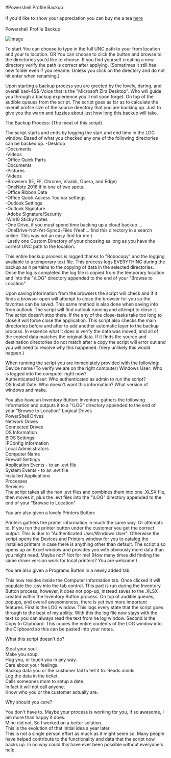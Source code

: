 #Powershell Profile Backup<br>
<br>
If you'd like to show your appreciation you can buy me a tea <a href="buymeacoff.ee/mwWXAyznc">here</a><br><br>
Powershell Profile Backup

![image](https://user-images.githubusercontent.com/48245017/69575192-bfc41b00-0f97-11ea-9169-751165e026b1.png)

To start You can choose to type in the full UNC path to your from location and your to location. OR You can choose to click the button and browse to the directories you'd like to choose. If you find yourself creating a new directory verify the path is correct after applying. (Sometimes it still has new folder even if you rename. Unless you click on the directory and do not hit enter when renaming.)

Upon starting a backup process you are greeted by the lovely, daring, and overall bad-4$$-Voice that is the "Microsoft Zira Desktop". Who will guide you through a backup expierience you'll not soon forget. On top of the audible queues from the script. The script goes as far as to calculate the overall profile size of the source directory that you are backing up. Just to give you the warm and fuzzies about just how long this backup will take. 

The Backup Process: (The meat of this script)

The script starts and ends by logging the start and end time in the LOG window. Based of what you checked any one of the following directories can be backed up.
-Desktop<br>
-Documents<br>
-Videos<br>
-Office Quick Parts<br>
-Documents<br>
-Pictures<br>
-Videos<br>
-Browsers (IE, FF, Chrome, Vivaldi, Opera, and Edge)<br>
-OneNote 2016 if in one of two spots.<br>
-Office Ribbon Data<br>
-Office Quick Access Toolbar settings<br>
-Outlook Settings<br>
-Outlook Signature<br>
-Adobe Signature/Security<br>
-Win10 Sticky Notes<br>
-One Drive, if you must spend time backing up a cloud backup....<br>
-OneDrive-Not-Yet-Syncd-Files (Yeah... find this directory in a search online. This was not an easy find for me.)<br>
-Lastly one Custom Directory of your choosing as long as you have the correct UNC path to the location.<br>

This entire backup process is logged thanks to "Robocopy" and the logging available to a temporary text file. This process logs EVERYTHING during the backup as it pertains to the copying of data in the selected directories. Once the log is completed the log file is copied from the temporary location and into the "\LOG" directory appended to the end of your "Browse to Location"

Upon saving information from the browsers the script will check and if it finds a browser open will attempt to close the browser for you so the favorites can be saved. This same method is also done when saving info from outlook. The script will find outlook running and attempt to close it. The script doesn't stop there. If the any of the close-tasks take too long to close it will force close the application. This script also checks the main directories before and after to add another automatic layer to the backup process. In essence what it does is verify the data was moved, and all of the copied data matches the original data. If it finds the source and destination directories do not match after a copy the script will error out and you will need to resolve why this happened. (Very unlikely this would happen.)

When running the script you are immediately provided with the following:
Device name (To verify we are on the right computer) Windows User: Who is logged into the computer right now?<br>
Authenticated User: Who authenticated as admin to run the script?<br>
OS Install Date: Who doesn't want this information? What version of windows and make.<br>

You also have an Inventory Button:
Inventory gathers the following information and outputs it to a "\LOG" directory appended to the end of your "Browse to Location"
Logical Drives<br>
PowerShell Drives<br>
Network Drives<br>
Connected Drives<br>
OS Information<br>
BIOS Settings<br>
IPConfig Information<br>
Local Administrators<br>
Computer Name<br>
Firewall Settings<br>
Application Events - to an .evt file<br>
System Events - to an .evt file<br>
Installed Applications<br>
Processes<br>
Services<br>
The script takes all the non .evt files and combines them into one .XLSX file, then moves it, plus the .evt files into the "\LOG" directory appended to the end of your "Browse to Location"

You are also given a lovely Printers Button:

Printers gathers the printer information in much the same way. Or attempts to. If you run the printer button under the customer you get the correct output. This is due to "Authenticated User/Windows User". Otherwise the script opens the Devices and Printers window for you to catalog the installed printers in case there is anything other than default. The script also opens up an Excel window and provides you with obviously more data than you might need. Maybe not? Not for me! (How many times did finding the same driver version work for local printers? You are welcome!)

You are also given a Programs Button in a newly added tab:

This now resides inside the Computer Information tab. Once clicked it will populate the .csv into the tab control. This part is run during the Inventory Button process, however, it does not pop-up, instead saves to the .XLSX created within the Inventory Button process.
On top of audible queues, popups, and overall awesomeness, there is yet two more important features.
First is the LOG window. This logs every state that the script goes through to the best of my ability. With this the log file now stays with the text so you can always read the text from he log window.
Second is the Copy to Clipboard. This copies the entire contents of the LOG window into the Clipboard so this can be pasted into your notes.

What this script doesn't do?

Steal your soul.<br>
Make you soup.<br>
Hug you, or touch you in any way.<br>
Care about your feelings.<br>
Backup data you or the customer fail to tell it to. Reads minds.<br>
Log the data in the ticket.<br>
Calls someones mom to setup a date.<br>
In fact it will not call anyone.<br>
Know who you or the customer actually are.<br>

Why should you care?

You don't have to. Maybe your process is working for you, if so awesome, I am more than happy it does.<br> Mine did not. So I worked on a better solution. <br>This is the evolution of that initial idea a year later. <br>This is not a single person effort as much as it might seem so. Many people have helped contribute to the functionality and data that the script now backs up. In no way could this have ever been possible without everyone's help.
